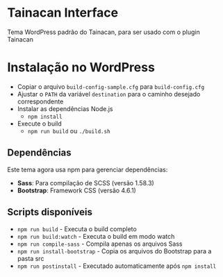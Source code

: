 # Tainacan Interface

Tema WordPress padrão do Tainacan, para ser usado com o plugin Tainacan

# Instalação no WordPress

- Copiar o arquivo `build-config-sample.cfg` para `build-config.cfg`
- Ajustar o `PATH` da variável `destination` para o caminho desejado correspondente
- Instalar as dependências Node.js
  - `npm install`
- Execute o build
  - `npm run build` ou `./build.sh`

## Dependências

Este tema agora usa npm para gerenciar dependências:
- **Sass**: Para compilação de SCSS (versão 1.58.3)
- **Bootstrap**: Framework CSS (versão 4.6.1)

## Scripts disponíveis

- `npm run build` - Executa o build completo
- `npm run build:watch` - Executa o build em modo watch
- `npm run compile-sass` - Compila apenas os arquivos Sass
- `npm run install-bootstrap` - Copia os arquivos do Bootstrap para a pasta src
- `npm run postinstall` - Executado automaticamente após `npm install`

